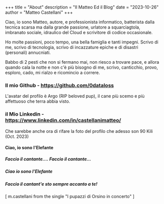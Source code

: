+++
title = "About"
description = "Il Matteo Ed il Blog"
date = "2023-10-26"
author = "Matteo Castellani"
+++

Ciao, io sono Matteo, autore, e professionista informatico, batterista dalla tecnica scarsa ma dalla grande passione, urlatore a squarciagtola, imbranato sociale, idraulico del Cloud e scrivitore di codice occasionale.

Ho molte passioni, poco tempo, una bella famiglia e tanti impegni.
Scrivo di me, scrivo di tecnologia, scrivo di incazzature epiche e di disastri (personali) annucniati.

Babbo di 2 pesti che non si fermano mai, non riesco a trovare pace, e allora quando cala la notte e non c'è più bisogno di me, scrivo, canticchio, provo, esploro, cado, mi rialzo e ricomincio a correre.

### Il mio Github - https://github.com/0dataloss

L'avatar del profilo è Argo (RIP beloved pup), il cane più scemo e più affettuoso che terra abbia visto.

### il Mio Linkedin - https://www.linkedin.com/in/castellanimatteo/

Che sarebbe anche ora di rifare la foto del profilo che adesso son 90 Kili (Oct. 2023)

####    Ciao, io sono l'Elefante

#####    Faccio il cantante.... Faccio il cantante...

#####    Ciao io sono l'Elefante

#####    Faccio il cantant'e sto sempre accanto a te!

[ m.castellani from the single "I pupazzi di Orsino in concerto" ] 